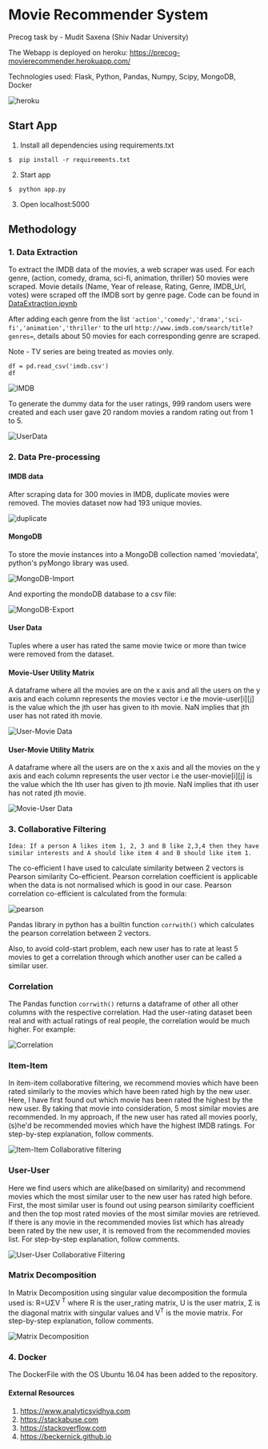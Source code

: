 # Movie Recommender System

Precog task by - Mudit Saxena (Shiv Nadar University)

The Webapp is deployed on heroku: https://precog-movierecommender.herokuapp.com/

Technologies used: Flask, Python, Pandas, Numpy, Scipy, MongoDB, Docker

![heroku](/screenshots/heroku.png?raw=true)


## Start App

1. Install all dependencies using requirements.txt

```
$  pip install -r requirements.txt
```

2. Start app

```
$  python app.py
```

3. Open localhost:5000

## Methodology

### 1. Data Extraction
To extract the IMDB data of the movies, a web scraper was used. For each genre, (action, comedy, drama, sci-fi, animation, thriller) 50 movies were scraped. Movie details (Name, Year of release, Rating, Genre, IMDB_Url, votes) were scraped off the IMDB sort by genre page. Code can be found in [DataExtraction.ipynb](/py_notebooks/DataExtraction.ipynb)

After adding each genre from the list ``'action','comedy','drama','sci-fi','animation','thriller'`` to the url ``http://www.imdb.com/search/title?genres=``, details about 50 movies for each corresponding genre are scraped.

Note - TV series are being treated as movies only.

```
df = pd.read_csv('imdb.csv')
df
```

![IMDB](/screenshots/imdb.png?raw=true)

To generate the dummy data for the user ratings, 999 random users were created and each user gave 20 random movies a random rating out from 1 to 5.

![UserData](/screenshots/user_rating.png?raw=true)


### 2. Data Pre-processing

#### IMDB data
After scraping data for 300 movies in IMDB, duplicate movies were removed. The movies dataset now had 193 unique movies.

![duplicate](/screenshots/shape.png?raw=true)


#### MongoDB
To store the movie instances into a MongoDB collection named 'moviedata', python's pyMongo library was used.

![MongoDB-Import](/screenshots/mongodb_import.png?raw=true)

And exporting the mondoDB database to a csv file:

![MongoDB-Export](/screenshots/mongoDB_export.png?raw=true)

#### User Data

Tuples where a user has rated the same movie twice or more than twice were removed from the dataset.

#### Movie-User Utility Matrix

A dataframe where all the movies are on the x axis and all the users on the y axis and each column represents the movies vector i.e the movie-user[i][j] is the value which the jth user has given to ith movie. NaN implies that jth user has not rated ith movie.

![User-Movie Data](/screenshots/userUser_matrixUtlity.png?raw=true)

#### User-Movie Utility Matrix

A dataframe where all the users are on the x axis and all the movies on the y axis and each column represents the user vector
i.e the user-movie[i][j] is the value which the Ith user has given to jth movie. NaN implies that ith user has not rated  jth movie.

![Movie-User Data](/screenshots/movie_user.png?raw=true)

### 3. Collaborative Filtering

```
Idea: If a person A likes item 1, 2, 3 and B like 2,3,4 then they have similar interests and A should like item 4 and B should like item 1.
```

The co-efficient I have used to calculate similarity between 2 vectors is Pearson similarity Co-efficient. Pearson correlation coefficient is applicable when the data is not normalised which is good in our case. Pearson correlation co-efficient is calculated from the formula:

![pearson](/screenshots/pearson.png?raw=true)

Pandas library in python has a builtin function ``corrwith()`` which calculates the pearson correlation between 2 vectors.

Also, to avoid cold-start problem, each new user has to rate at least 5 movies to get a correlation through which another user can be called a similar user.

### Correlation

The Pandas function ``corrwith()`` returns a dataframe of other all other columns with the respective correlation. Had the user-rating dataset been real and with actual ratings of real people, the correlation would be much higher.
For example:

![Correlation](/screenshots/correlation.png?raw=true)

### Item-Item

In item-item collaborative filtering, we recommend movies which have been rated similarly to the movies which have been rated high by the new user. Here, I have first found out which movie has been rated the highest by the new user. By taking that movie into consideration, 5 most similar movies are recommended.
In my approach, if the new user has rated all movies poorly, (s)he'd be recommended movies which have the highest IMDB ratings.
For step-by-step explanation, follow comments.

![Item-Item Collaborative filtering](/screenshots/itemitem.png?raw=true)

### User-User

Here we find users which are alike(based on similarity) and recommend movies which the most similar user to the new user has rated high before.
First, the most similar user is found out using pearson similarity coefficient and then the top most rated movies of the most similar movies are retrieved. If there is any movie in the recommended movies list which has already been rated by the new user, it is removed from the recommended movies list.
For step-by-step explanation, follow comments.


![User-User Collaborative Filtering](/screenshots/useruser.png?raw=true)

### Matrix Decomposition
In Matrix Decomposition using singular value decomposition the formula used is: R=UΣV <sup>T</sup> where R is the user_rating matrix, U is the user matrix, Σ is the diagonal matrix with singular values and V<sup>T</sup> is the movie matrix.
For step-by-step explanation, follow comments.

![Matrix Decomposition](/screenshots/matrixdecomposition.png?raw=true)


### 4. Docker

The DockerFile with the OS Ubuntu 16.04 has been added to the repository.

#### External Resources
1. https://www.analyticsvidhya.com
2. https://stackabuse.com
3. https://stackoverflow.com
4. https://beckernick.github.io
